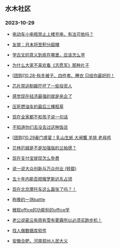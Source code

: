 ## 水木社区 
### 2023-10-29

+ [电动车小电瓶禁止上楼充电，有法可依吗？](https://www.mysmth.net/nForum/article/FamilyLife/1766452960)

+ [友提：月末将至积分超帽](https://www.mysmth.net/nForum/article/Single/4587447)

+ [学古文的意义到底在哪里，应该怎么学](https://www.mysmth.net/nForum/article/ChildEducation/2299914)

+ [为什么大家不喜欢看《志愿军》那种片子](https://www.mysmth.net/nForum/article/Movie/3546981)

+ [[团购]10.28-秋冬被子、四件套、睡衣 只给你最好的！](https://www.mysmth.net/nForum/article/ADAgent_TG/1311420)

+ [芯片禁运制裁吓坏了一些投资人](https://www.mysmth.net/nForum/article/METech/463018)

+ [感觉现在经济最强的就是央企了](https://www.mysmth.net/nForum/article/WorkLife/3426308)

+ [压死燃油车的最后三棵稻草](https://www.mysmth.net/nForum/article/GreenAuto/1393408)

+ [现在全家都不和孩子说一句话](https://www.mysmth.net/nForum/article/PreUnivEdu/117180)

+ [不知道你们去没去过这种饭店](https://www.mysmth.net/nForum/article/Food/1693074)

+ [[团购]10.29豪门盛宴！乳山生蚝 大闸蟹 羊排 老母鸡](https://www.mysmth.net/nForum/article/ADAgent_TG/1311480)

+ [贝林厄姆是不是加强版的兰帕德？](https://www.mysmth.net/nForum/article/WorldSoccer/18066249)

+ [现在支付宝提现怎么免费](https://www.mysmth.net/nForum/article/CouponsLife/4457802)

+ [说一说大众创新与万众创业 (转载)](https://www.mysmth.net/nForum/article/WorkLife/3426930)

+ [五十年内能否把俄罗斯远东占领](https://www.mysmth.net/nForum/article/Geography/563420)

+ [现在北京摩托车这么嚣张了吗？！](https://www.mysmth.net/nForum/article/AutoWorld/1944712464)

+ [昨晚的一场battle](https://www.mysmth.net/nForum/article/PreUnivEdu/117427)

+ [微软office的功能别的office学](https://www.mysmth.net/nForum/article/OfficeSoft/126110)

+ [老公说密云有雨有雪有雾霾所以必须买跑步机！](https://www.mysmth.net/nForum/article/FamilyLife/1766454007)

+ [找人做数据库软件](https://www.mysmth.net/nForum/article/Database/134444)

+ [安徽合肥、河南郑州人民大义](https://www.mysmth.net/nForum/article/WorkLife/3427239)

